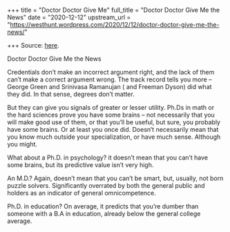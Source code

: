 +++
title = "Doctor Doctor Give Me"
full_title = "Doctor Doctor Give Me the News"
date = "2020-12-12"
upstream_url = "https://westhunt.wordpress.com/2020/12/12/doctor-doctor-give-me-the-news/"

+++
Source: [here](https://westhunt.wordpress.com/2020/12/12/doctor-doctor-give-me-the-news/).

Doctor Doctor Give Me the News

Credentials don’t make an incorrect argument right, and the lack of them
can’t make a correct argument wrong. The track record tells you more –
George Green and Srinivasa Ramanujan ( and Freeman Dyson) did what they
did. In that sense, degrees don’t matter.

But they can give you signals of greater or lesser utility. Ph.Ds in
math or the hard sciences prove you have some brains – not necessarily
that you will make good use of them, or that you’ll be useful, but sure,
you probably have some brains. Or at least you once did. Doesn’t
necessarily mean that you know much outside your specialization, or have
much sense. Although you might.

What about a Ph.D. in psychology? it doesn’t mean that you can’t have
some brains, but its predictive value isn’t very high.

An M.D.? Again, doesn’t mean that you can’t be smart, but, usually, not
born puzzle solvers. Significantly overrated by both the general public
and holders as an indicator of general omnicompetence.

Ph.D. in education? On average, it predicts that you’re dumber than
someone with a B.A in education, already below the general college
average.

